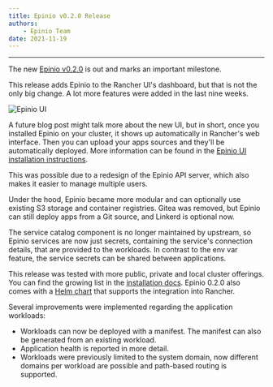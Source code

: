 ```yaml
---
title: Epinio v0.2.0 Release
authors:
    - Epinio Team
date: 2021-11-19
---
```

-------------------------------------

The new [Epinio v0.2.0](https://github.com/epinio/epinio/releases) is out and marks an important milestone.

This release adds Epinio to the Rancher UI's dashboard, but that is not the only big change. A lot more features were added in the last nine weeks.

![Epinio UI](../epinio-screenshot-4.png)

A future blog post might talk more about the new UI, but in short, once you installed Epinio on your cluster, it shows up automatically in Rancher's web interface. Then you can upload your apps sources and they'll be automatically deployed. More information can be found in the [Epinio UI installation instructions](https://github.com/epinio/ui/blob/beta2/README.md).

This was possible due to a redesign of the Epinio API server, which also makes it easier to manage multiple users.

Under the hood, Epinio became more modular and can optionally use existing S3 storage and container registries.
Gitea was removed, but Epinio can still deploy apps from a Git source, and Linkerd is optional now.

The service catalog component is no longer maintained by upstream, so Epinio services are now just secrets, containing the service's connection details, that are provided to the workloads. In contrast to the env var feature, the service secrets can be shared between applications.

This release was tested with more public, private and local cluster offerings. You can find the growing list in the [installation docs](https://docs.epinio.io/installation/installation.html#installation-on-specific-kubernetes-offerings).
Epinio 0.2.0 also comes with a [Helm chart](https://artifacthub.io/packages/helm/epinio/epinio) that supports the integration into Rancher.


Several improvements were implemented regarding the application workloads:
* Workloads can now be deployed with a manifest. The manifest can also be generated from an existing workload.
* Application health is reported in more detail.
* Workloads were previously limited to the system domain, now different domains per workload are possible and path-based routing is supported.
